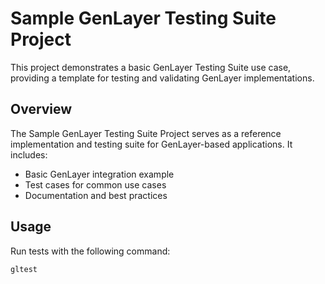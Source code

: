# Sample GenLayer Testing Suite Project

This project demonstrates a basic GenLayer Testing Suite use case, providing a template for testing and validating GenLayer implementations.

## Overview

The Sample GenLayer Testing Suite Project serves as a reference implementation and testing suite for GenLayer-based applications. It includes:

- Basic GenLayer integration example
- Test cases for common use cases
- Documentation and best practices


## Usage

Run tests with the following command:
```bash
gltest
```
